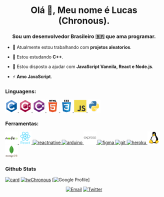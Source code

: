 <h1 align="center">Olá 👋, Meu nome é Lucas (Chronous).</h1>
<h3 align="center">Sou um desenvolvedor Brasileiro 🇧🇷 que ama programar.</h3>

- 🔭 Atualmente estou trabalhando com **projetos aleatorios**.

- 🌱 Estou estudando **C++**.

- 💬 Estou disposto a ajudar com **JavaScript Vannila, React e Node.js**.

- ⚡ **Amo JavaScript**.


<h3 align="left">Linguagens:</h3>

<p align="left">

<a href="https://www.cprogramming.com/" target="_blank"> 
  <img src="https://raw.githubusercontent.com/devicons/devicon/master/icons/c/c-original.svg" alt="c" width="40" height="40"/>
</a> 
<a href="https://www.w3schools.com/cpp/" target="_blank"> 
  <img src="https://raw.githubusercontent.com/devicons/devicon/master/icons/cplusplus/cplusplus-original.svg" alt="cplusplus" width="40" height="40"/>
</a> 
<a href="https://www.w3schools.com/cs/" target="_blank">
 <img src="https://raw.githubusercontent.com/devicons/devicon/master/icons/csharp/csharp-original.svg" alt="csharp" width="40" height="40"/>
</a>
<a href="https://www.w3.org/html/" target="_blank">
 <img src="https://raw.githubusercontent.com/devicons/devicon/master/icons/html5/html5-original-wordmark.svg" alt="html5" width="40" height="40"/>
</a>
<a href="https://www.w3schools.com/css/" target="_blank">
 <img src="https://raw.githubusercontent.com/devicons/devicon/master/icons/css3/css3-original-wordmark.svg" alt="css3" width="40" height="40"/>
</a>
<a href="https://developer.mozilla.org/en-US/docs/Web/JavaScript" target="_blank">
 <img src="https://raw.githubusercontent.com/devicons/devicon/master/icons/javascript/javascript-original.svg" alt="javascript" width="40" height="40"/>
</a> 
<a href="https://www.python.org" target="_blank">
 <img src="https://raw.githubusercontent.com/devicons/devicon/master/icons/python/python-original.svg" alt="python" width="40" height="40"/>
</a> 

</p>


<h3 align="left">Ferramentas:</h3>

<p align="left"> 

<a href="https://nodejs.org" target="_blank">
 <img src="https://raw.githubusercontent.com/devicons/devicon/master/icons/nodejs/nodejs-original-wordmark.svg" alt="nodejs" width="40" height="40"/>
</a> 
<a href="https://reactjs.org/" target="_blank">
 <img src="https://raw.githubusercontent.com/devicons/devicon/master/icons/react/react-original-wordmark.svg" alt="react" width="40" height="40"/>
</a> 
<a href="https://reactnative.dev/" target="_blank">
 <img src="https://reactnative.dev/img/header_logo.svg" alt="reactnative" width="40" height="40"/>
</a>
<a href="https://www.arduino.cc/" target="_blank">
 <img src="https://cdn.worldvectorlogo.com/logos/arduino-1.svg" alt="arduino" width="40" height="40"/>
</a> 
<a href="https://expressjs.com" target="_blank">
 <img src="https://raw.githubusercontent.com/devicons/devicon/master/icons/express/express-original-wordmark.svg" alt="express" width="40" height="40"/>
</a> 
<a href="https://www.figma.com/" target="_blank">
 <img src="https://www.vectorlogo.zone/logos/figma/figma-icon.svg" alt="figma" width="40" height="40"/>
</a>
<a href="https://git-scm.com/" target="_blank">
 <img src="https://www.vectorlogo.zone/logos/git-scm/git-scm-icon.svg" alt="git" width="40" height="40"/>
</a> 
<a href="https://heroku.com" target="_blank">
 <img src="https://www.vectorlogo.zone/logos/heroku/heroku-icon.svg" alt="heroku" width="40" height="40"/>
</a>
<a href="https://www.linux.org/" target="_blank">
 <img src="https://raw.githubusercontent.com/devicons/devicon/master/icons/linux/linux-original.svg" alt="linux" width="40" height="40"/>
</a>
<a href="https://www.mongodb.com/" target="_blank">
 <img src="https://raw.githubusercontent.com/devicons/devicon/master/icons/mongodb/mongodb-original-wordmark.svg" alt="mongodb" width="40" height="40">
</a> 

</p>    

### Github Stats

[![card](https://github-readme-stats.vercel.app/api?username=twChronous&theme=dracula&show_icons=true)](https://github.com/twChronous/)
[![twChronous](https://github-readme-stats.vercel.app/api/top-langs/?username=twChronous&hide=html&layout=compact=true&theme=dracula)](https://github.com/twChronous/)
[![Google Profile](https://developers.google.com/profile/u/twChronous)]
<p align="center">
<a href="mailto:lm0442097@gmail.com"><img alt="Email" src="https://img.shields.io/badge/Email-lm0442097@gmail.com-blue?style=flat&logo=gmail"></a>
<a href="https://twitter.com/__Chronous__"><img alt="Twitter" src="https://img.shields.io/twitter/follow/__chronous__?label=Follow"></a>
</p>
